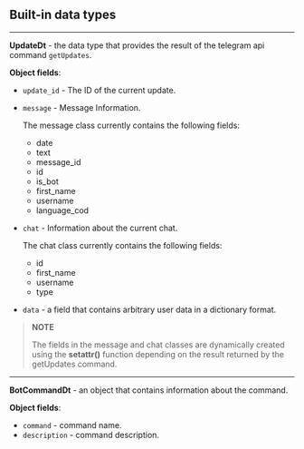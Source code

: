 ## Built-in data types

---

**UpdateDt** - the data type that provides the result of the telegram api command ```getUpdates```.

**Object fields**:
* ```update_id``` - The ID of the current update.
* ```message``` - Message Information.
    
    The message class currently contains the following fields:
    * date
    * text
    * message_id
    * id
    * is_bot
    * first_name
    * username
    * language_cod

* ```chat``` - Information about the current chat.

    The chat class currently contains the following fields:
    * id
    * first_name
    * username
    * type

* ```data``` - a field that contains arbitrary user data in a dictionary format.

> **NOTE**
> 
> The fields in the message and chat classes are dynamically created using the **setattr()** function depending on the result returned by the getUpdates command.

---

**BotCommandDt** - an object that contains information about the command.

**Object fields**:
* ```command``` - command name.
* ```description``` - command description.